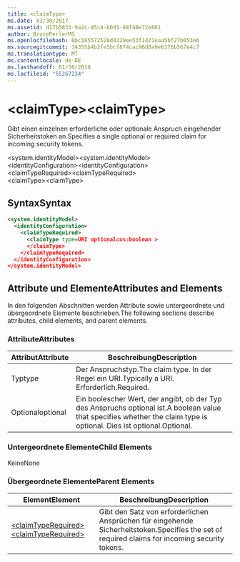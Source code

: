 ```yaml
---
title: <claimType>
ms.date: 03/30/2017
ms.assetid: d17b5831-9a2c-45c4-b0d1-68f48e72e861
author: BrucePerlerMS
ms.openlocfilehash: 6bc185572528d4229ee53f1421eaa5bf27b053e6
ms.sourcegitcommit: 14355b4b2fe5bcf874cac96d0a9e6376b567e4c7
ms.translationtype: MT
ms.contentlocale: de-DE
ms.lasthandoff: 01/30/2019
ms.locfileid: "55267234"
---
```

# <a name="claimtype"></a><span data-ttu-id="1aec0-101">\<claimType></span><span class="sxs-lookup"><span data-stu-id="1aec0-101">\<claimType></span></span>
<span data-ttu-id="1aec0-102">Gibt einen einzelnen erforderliche oder optionale Anspruch eingehender Sicherheitstoken an.</span><span class="sxs-lookup"><span data-stu-id="1aec0-102">Specifies a single optional or required claim for incoming security tokens.</span></span>  
  
 <span data-ttu-id="1aec0-103">\<system.identityModel></span><span class="sxs-lookup"><span data-stu-id="1aec0-103">\<system.identityModel></span></span>  
<span data-ttu-id="1aec0-104">\<identityConfiguration></span><span class="sxs-lookup"><span data-stu-id="1aec0-104">\<identityConfiguration></span></span>  
<span data-ttu-id="1aec0-105">\<claimTypeRequired></span><span class="sxs-lookup"><span data-stu-id="1aec0-105">\<claimTypeRequired></span></span>  
<span data-ttu-id="1aec0-106">\<claimType></span><span class="sxs-lookup"><span data-stu-id="1aec0-106">\<claimType></span></span>  
  
## <a name="syntax"></a><span data-ttu-id="1aec0-107">Syntax</span><span class="sxs-lookup"><span data-stu-id="1aec0-107">Syntax</span></span>  
  
```xml  
<system.identityModel>  
  <identityConfiguration>  
    <claimTypeRequired>  
      <claimType type=URI optional=xs:boolean >  
      </claimType>  
    </claimTypeRequired>  
  </identityConfiguration>  
</system.identityModel>  
```  
  
## <a name="attributes-and-elements"></a><span data-ttu-id="1aec0-108">Attribute und Elemente</span><span class="sxs-lookup"><span data-stu-id="1aec0-108">Attributes and Elements</span></span>  
 <span data-ttu-id="1aec0-109">In den folgenden Abschnitten werden Attribute sowie untergeordnete und übergeordnete Elemente beschrieben.</span><span class="sxs-lookup"><span data-stu-id="1aec0-109">The following sections describe attributes, child elements, and parent elements.</span></span>  
  
### <a name="attributes"></a><span data-ttu-id="1aec0-110">Attribute</span><span class="sxs-lookup"><span data-stu-id="1aec0-110">Attributes</span></span>  
  
|<span data-ttu-id="1aec0-111">Attribut</span><span class="sxs-lookup"><span data-stu-id="1aec0-111">Attribute</span></span>|<span data-ttu-id="1aec0-112">Beschreibung</span><span class="sxs-lookup"><span data-stu-id="1aec0-112">Description</span></span>|  
|---------------|-----------------|  
|<span data-ttu-id="1aec0-113">Typ</span><span class="sxs-lookup"><span data-stu-id="1aec0-113">type</span></span>|<span data-ttu-id="1aec0-114">Der Anspruchstyp.</span><span class="sxs-lookup"><span data-stu-id="1aec0-114">The claim type.</span></span> <span data-ttu-id="1aec0-115">In der Regel ein URI.</span><span class="sxs-lookup"><span data-stu-id="1aec0-115">Typically a URI.</span></span> <span data-ttu-id="1aec0-116">Erforderlich.</span><span class="sxs-lookup"><span data-stu-id="1aec0-116">Required.</span></span>|  
|<span data-ttu-id="1aec0-117">Optional</span><span class="sxs-lookup"><span data-stu-id="1aec0-117">optional</span></span>|<span data-ttu-id="1aec0-118">Ein boolescher Wert, der angibt, ob der Typ des Anspruchs optional ist.</span><span class="sxs-lookup"><span data-stu-id="1aec0-118">A boolean value that specifies whether the claim type is optional.</span></span> <span data-ttu-id="1aec0-119">Dies ist optional.</span><span class="sxs-lookup"><span data-stu-id="1aec0-119">Optional.</span></span>|  
  
### <a name="child-elements"></a><span data-ttu-id="1aec0-120">Untergeordnete Elemente</span><span class="sxs-lookup"><span data-stu-id="1aec0-120">Child Elements</span></span>  
 <span data-ttu-id="1aec0-121">Keine</span><span class="sxs-lookup"><span data-stu-id="1aec0-121">None</span></span>  
  
### <a name="parent-elements"></a><span data-ttu-id="1aec0-122">Übergeordnete Elemente</span><span class="sxs-lookup"><span data-stu-id="1aec0-122">Parent Elements</span></span>  
  
|<span data-ttu-id="1aec0-123">Element</span><span class="sxs-lookup"><span data-stu-id="1aec0-123">Element</span></span>|<span data-ttu-id="1aec0-124">Beschreibung</span><span class="sxs-lookup"><span data-stu-id="1aec0-124">Description</span></span>|  
|-------------|-----------------|  
|[<span data-ttu-id="1aec0-125">\<claimTypeRequired></span><span class="sxs-lookup"><span data-stu-id="1aec0-125">\<claimTypeRequired></span></span>](../../../../../docs/framework/configure-apps/file-schema/windows-identity-foundation/claimtyperequired.md)|<span data-ttu-id="1aec0-126">Gibt den Satz von erforderlichen Ansprüchen für eingehende Sicherheitstoken.</span><span class="sxs-lookup"><span data-stu-id="1aec0-126">Specifies the set of required claims for incoming security tokens.</span></span>|
